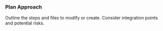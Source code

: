 <!-- PARTIAL: PLANNING v1.0 -->
### Plan Approach
Outline the steps and files to modify or create.
Consider integration points and potential risks.

